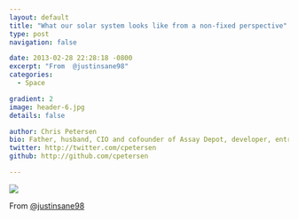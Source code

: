 ```yaml
---
layout: default
title: "What our solar system looks like from a non-fixed perspective"
type: post
navigation: false

date: 2013-02-28 22:28:18 -0800
excerpt: "From  @justinsane98"
categories:
  - Space

gradient: 2
image: header-6.jpg
details: false

author: Chris Petersen
bio: Father, husband, CIO and cofounder of Assay Depot, developer, entrepreneur and technologist.
twitter: http://twitter.com/cpetersen
github: http://github.com/cpetersen

---
```


<img src='http://imgur.com/Z7FpC.gif' />

From  [@justinsane98](https://twitter.com/justinsane98/statuses/307013344290816000)  

 
